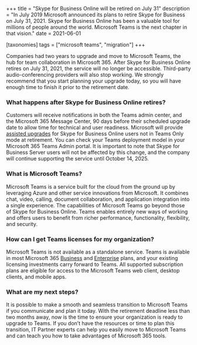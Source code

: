 +++
title = "Skype for Business Online will be retired on July 31"
description = "In July 2019 Microsoft announced its plans to retire Skype for Business on July 31, 2021. Skype for Business Online has been a valuable tool for millions of people around the world. Microsoft Teams is the next chapter in that vision."
date = 2021-06-01

[taxonomies]
tags = ["microsoft teams", "migration"]
+++

Companies had two years to upgrade and move to Microsoft Teams, the hub for team collaboration in Microsoft 365. After Skype for Business Online retires on July 31, 2021, the service will no longer be accessible. Third-party audio-conferencing providers will also stop working. We strongly recommend that you start planning your upgrade today, so you will have enough time to finish it prior to the retirement date.

### What happens after Skype for Business Online retires?

Customers will receive notifications in both the Teams admin center, and the Microsoft 365 Message Center, 90 days before their scheduled upgrade date to allow time for technical and user readiness. Microsoft will provide [assisted upgrades](https://docs.microsoft.com/en-us/microsoftteams/upgrade-assisted) for Skype for Business Online users not in Teams Only mode at retirement. You can check your Teams deployment model in your Microsoft 365 Teams Admin portal. It is important to note that Skype for Business Server users will not be affected by this change, and the company will continue supporting the service until October 14, 2025.

### What is Microsoft Teams?

Microsoft Teams is a service built for the cloud from the ground up by leveraging Azure and other service innovations from Microsoft. It combines chat, video, calling, document collaboration, and application integration into a single experience. The capabilities of Microsoft Teams go beyond those of Skype for Business Online. Teams enables entirely new ways of working and offers users to benefit from richer performance, functionality, flexibility, and security. 

### How can I get Teams licenses for my organization?

Microsoft Teams is not available as a standalone service. Teams is available in most Microsoft 365 [Business](https://www.microsoft.com/en-us/microsoft-365/business/compare-all-microsoft-365-business-products) and [Enterprise](https://www.microsoft.com/en-us/microsoft-365/compare-microsoft-365-enterprise-plans) plans, and your existing licensing investments carry forward to Teams. All supported subscription plans are eligible for access to the Microsoft Teams web client, desktop clients, and mobile apps.

### What are my next steps?

It is possible to make a smooth and seamless transition to Microsoft Teams if you communicate and plan it today. With the retirement deadline less than two months away, now is the time to ensure your organization is ready to upgrade to Teams. If you don’t have the resources or time to plan this transition, IT Partner experts can help you easily move to Microsoft Teams and can teach you how to take advantages of Microsoft 365 tools.